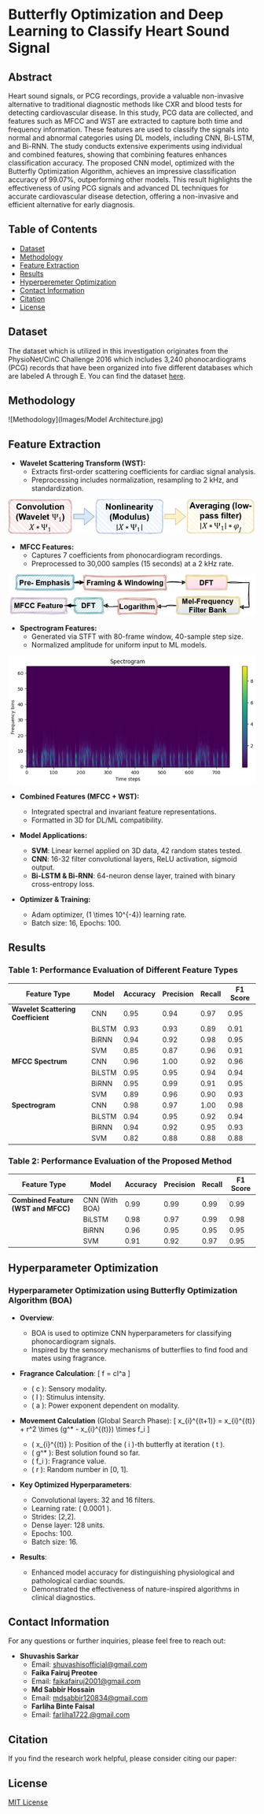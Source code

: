 # Butterfly Optimization and Deep Learning to Classify Heart Sound Signal

## Abstract
Heart sound signals, or PCG recordings, provide a valuable non-invasive alternative to traditional diagnostic methods like CXR and blood tests for detecting cardiovascular disease. In this study, PCG data are collected, and features such as MFCC and WST are extracted to capture both time and frequency information. These features are used to classify the signals into normal and abnormal categories using DL models, including CNN, Bi-LSTM, and Bi-RNN. The study conducts extensive experiments using individual and combined features, showing that combining features enhances classification accuracy. The proposed CNN model, optimized with the Butterfly Optimization Algorithm, achieves an impressive classification accuracy of 99.07\%, outperforming other models. This result highlights the effectiveness of using PCG signals and advanced DL techniques for accurate cardiovascular disease detection, offering a non-invasive and efficient alternative for early diagnosis.
## Table of Contents
- [Dataset](#dataset)
- [Methodology](#methodology)
- [Feature Extraction](#feature-extraction)
- [Results](#results)
- [Hyperperemeter Optimization](#hyperperemeter-optimization)
- [Contact Information](#contact-information)
- [Citation](#citation)
- [License](#license)

## Dataset

The dataset which is utilized in this investigation originates from the PhysioNet/CinC Challenge 2016 which includes 3,240 phonocardiograms (PCG) records that have been organized into five different databases which are labeled A through E. You can find the dataset <a href="https://archive.physionet.org/pn3/challenge/2016/">here</a>.

## Methodology
![Methodology](Images/Model Architecture.jpg)

## Feature Extraction

- **Wavelet Scattering Transform (WST):**
  - Extracts first-order scattering coefficients for cardiac signal analysis.
  - Preprocessing includes normalization, resampling to 2 kHz, and standardization.

![Feature Extraction](Images/WST.jpg)

- **MFCC Features:**
  - Captures 7 coefficients from phonocardiogram recordings.
  - Preprocessed to 30,000 samples (15 seconds) at a 2 kHz rate.

![Feature Extraction](Images/mfcc%20frameowrk.jpg)

- **Spectrogram Features:**
  - Generated via STFT with 80-frame window, 40-sample step size.
  - Normalized amplitude for uniform input to ML models.

![Feature Extraction](Images/SPECTO.jpg)

- **Combined Features (MFCC + WST):**
  - Integrated spectral and invariant feature representations.
  - Formatted in 3D for DL/ML compatibility.

- **Model Applications:**
  - **SVM**: Linear kernel applied on 3D data, 42 random states tested.
  - **CNN**: 16-32 filter convolutional layers, ReLU activation, sigmoid output.
  - **Bi-LSTM & Bi-RNN**: 64-neuron dense layer, trained with binary cross-entropy loss.

- **Optimizer & Training:**
  - Adam optimizer, \(1 \times 10^{-4}\) learning rate.
  - Batch size: 16, Epochs: 100.



## Results

### Table 1: Performance Evaluation of Different Feature Types

| **Feature Type**                   | **Model**  | **Accuracy** | **Precision** | **Recall** | **F1 Score** |
|------------------------------------|------------|--------------|---------------|------------|--------------|
| **Wavelet Scattering Coefficient** | CNN        | 0.95         | 0.94          | 0.97       | 0.95         |
|                                    | BiLSTM     | 0.93         | 0.93          | 0.89       | 0.91         |
|                                    | BiRNN      | 0.94         | 0.92          | 0.98       | 0.95         |
|                                    | SVM        | 0.85         | 0.87          | 0.96       | 0.91         |
| **MFCC Spectrum**                  | CNN        | 0.96         | 1.00          | 0.92       | 0.96         |
|                                    | BiLSTM     | 0.95         | 0.95          | 0.94       | 0.94         |
|                                    | BiRNN      | 0.95         | 0.99          | 0.91       | 0.95         |
|                                    | SVM        | 0.89         | 0.96          | 0.90       | 0.93         |
| **Spectrogram**                    | CNN        | 0.98         | 0.97          | 1.00       | 0.98         |
|                                    | BiLSTM     | 0.94         | 0.95          | 0.92       | 0.94         |
|                                    | BiRNN      | 0.94         | 0.92          | 0.95       | 0.93         |
|                                    | SVM        | 0.82         | 0.88          | 0.88       | 0.88         |


### Table 2: Performance Evaluation of the Proposed Method

| Feature Type                         | Model       | Accuracy | Precision | Recall | F1 Score |
|--------------------------------------|-------------|----------|-----------|--------|----------|
| **Combined Feature (WST and MFCC)**  | CNN (With BOA) | 0.99     | 0.99      | 0.99   | 0.99  |
|                                      | BiLSTM      | 0.98     | 0.97      | 0.99   | 0.98     |
|                                      | BiRNN       | 0.96     | 0.95      | 0.95   | 0.95     |
|                                      | SVM         | 0.91     | 0.92      | 0.97   | 0.95     |


## Hyperparameter Optimization

### Hyperparameter Optimization using Butterfly Optimization Algorithm (BOA)

- **Overview**:
  - BOA is used to optimize CNN hyperparameters for classifying phonocardiogram signals.
  - Inspired by the sensory mechanisms of butterflies to find food and mates using fragrance.

- **Fragrance Calculation**:
  \[
  f = cI^a
  \]
  - \( c \): Sensory modality.
  - \( I \): Stimulus intensity.
  - \( a \): Power exponent dependent on modality.

- **Movement Calculation** (Global Search Phase):
  \[
  x_{i}^{(t+1)} = x_{i}^{(t)} + r^2 \times (g^* - x_{i}^{(t)}) \times f_i
  \]
  - \( x_{i}^{(t)} \): Position of the \( i \)-th butterfly at iteration \( t \).
  - \( g^* \): Best solution found so far.
  - \( f_i \): Fragrance value.
  - \( r \): Random number in [0, 1].

- **Key Optimized Hyperparameters**:
  - Convolutional layers: 32 and 16 filters.
  - Learning rate: \( 0.0001 \).
  - Strides: [2,2].
  - Dense layer: 128 units.
  - Epochs: 100.
  - Batch size: 16.

- **Results**:
  - Enhanced model accuracy for distinguishing physiological and pathological cardiac sounds.
  - Demonstrated the effectiveness of nature-inspired algorithms in clinical diagnostics.

## Contact Information

For any questions or further inquiries, please feel free to reach out:

- **Shuvashis Sarkar**
  - Email: [shuvashisofficial@gmail.com](mailto:shuvashisofficial@gmail.com)
  - **Faika Fairuj Preotee**
  - Email: [faikafairuj2001@gmail.com](mailto:faikafairuj2001@gmail.com)
  - **Md Sabbir Hossain**
  - Email: [mdsabbir120834@gmail.com](mailto:mdsabbir120834@gmail.com)
  - **Farliha Binte Faisal**
  - Email: [farliha1722,@gmail.com](mailto:farliha1722,@gmail.com)
    
## Citation

If you find the research work helpful, please consider citing our paper:

## License
[MIT License](LICENSE)
